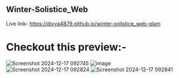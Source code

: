 ## Winter-Solistice_Web

Live link- https://divya4879.github.io/winter-solistice_web-glam

# Checkout this preview:- 

![Screenshot 2024-12-17 092745](https://github.com/user-attachments/assets/d2645319-7f27-4352-a2b6-86d385f30055)
![image](https://github.com/user-attachments/assets/54593add-ed1a-43a2-a7b2-be1dd65dfb73)
![Screenshot 2024-12-17 092824](https://github.com/user-attachments/assets/c346e530-7df5-4dc5-9b1e-8ede631d8c0c)
![Screenshot 2024-12-17 092841](https://github.com/user-attachments/assets/9a7ab33a-4c2b-4eb4-b3ef-9226147582ae)
